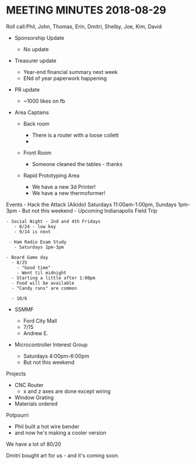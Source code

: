 MEETING MINUTES 2018-08-29
==========================
Roll call:Phil, John, Thomas, Erin, Dmitri, Shelby, Joe, Kim, David

- Sponsorship Update
  - No update
 
- Treasurer update  
  - Year-end financial summary next week
  - ENd of year paperwork happening

- PR update
  - ~1000 likes on fb


- Area Captains
  - Back room
    - There is a router with a loose collett
    - 

  - Front Room
    - Someone cleaned the tables - thanks

  - Rapid Prototyping Area
    - We have a new 3d Printer!
    - We have a new thermoformer!

 
Events
    - Hack the Attack (Aikido)  Saturdays 11:00am-1:00pm, Sundays 1pm-3pm
      - But not this weekend
      - Upcoming Indianapolis Field Trip

    - Social Night - 2nd and 4th Fridays
       - 8/24 - low key 
       - 9/14 is next
  
     - Ham Radio Exam Study
       - Saturdays 1pm-3pm

    - Board Game day
      - 8/25
        - "Good time"
        - Went til midnight
      - Starting a little after 1:00pm
      - Food will be available
      - "Candy runs" are common

      - 10/6



  - SSMMF
    - Ford City Mall
    - 7/15
    - Andrew E.

   - Microcontroller Interest Group
      - Saturdays 4:00pm-6:00pm
      - But not this weekend



Projects
 
  - CNC Router
    - x and z axes are done except wiring
  - Window Grating
   - Materials ordered


Potpourri
- Phil built a hot wire bender
- and now he's making a cooler version

We have a lot of 80/20

Dmitri bought art for us - and it's coming soon.
















 


